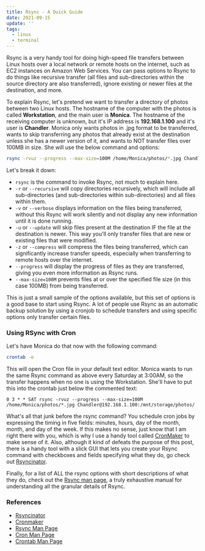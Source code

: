 ```yaml
---
title: Rsync - A Quick Guide
date: 2021-09-15
update: ''
tags:
  - linux
  - terminal
---
```


Rsync is a very handy tool for doing high-speed file transfers between Linux hosts over a local network or remote hosts on the internet, such as EC2 instances on Amazon Web Services. You can pass options to Rsync to do things like recursive transfer (all files and sub-directories within the source directory are also transferred), ignore existing or newer files at the destination, and more.

<!--more-->

To explain Rsync, let's pretend we want to transfer a directory of photos between two Linux hosts. The hostname of the computer with the photos is called **Workstation**, and the main user is **Monica**. The hostname of the receiving computer is unknown, but it's IP address is **192.168.1.100** and it's user is **Chandler**. Monica only wants photos in .jpg format to be transferred, wants to skip transferring any photos that already exist at the destination unless she has a newer version of it, and wants to NOT transfer files over 100MB in size. She will use the below command and options:

```bash
rsync -rvuz --progress --max-size=100M /home/Monica/photos/*.jpg Chandler@192.168.1.100:/mnt/storage/photos/
```

Let's break it down:

- `rsync` is the command to invoke Rsync, not much to explain here.
- `-r` or `--recursive` will copy directories recursively, which will include all sub-directories (and sub-directories within sub-directories) and all files within them.
- `-v` or `--verbose` displays information on the files being transferred, without this Rsync will work silently and not display any new information until it is done running.
- `-u` or `--update` will skip files present at the destination IF the file at the destination is newer. This way you'll only transfer files that are new or existing files that were modified.
- `-z` or `--compress` will compress the files being transferred, which can significantly increase transfer speeds, especially when transferring to remote hosts over the internet.
- `--progress` will display the progress of files as they are transferred, giving you even more information as Rsync runs.
- `--max-size=100M` prevents files at or over the specified file size (in this case 100MB) from being transferred.

This is just a small sample of the options available, but this set of options is a good base to start using Rsync. A lot of people use Rsync as an automatic backup solution by using a cronjob to schedule transfers and using specific options only transfer certain files.

### Using RSync with Cron

Let's have Monica do that now with the following command:

```bash
crontab -e
```

This will open the Cron file in your default text editor. Monica wants to run the same Rsync command as above every Saturday at 3:00AM, so the transfer happens when no one is using the Workstation. She'll have to put this into the crontab just below the commented text:

```shell
0 3 * * SAT rsync -rvuz --progress --max-size=100M /home/Monica/photos/*.jpg Chandler@192.168.1.100:/mnt/storage/photos/
```

What's all that junk before the rsync command? You schedule cron jobs by expressing the timing in five fields: minutes, hours, day of the month, month, and day of the week. If this makes no sense, just know that I am right there with you, which is why I use a handy tool called [CronMaker](https://cronmaker.com) to make sense of it. Also, although it kind of defeats the purpose of this post, there is a handy tool with a slick GUI that lets you create your Rsync command with checkboxes and fields specifying what they do, go check out [Rsyncinator](https://www.rsyncinator.app/web).

Finally, for a list of ALL the rsync options with short descriptions of what they do, check out the [Rsync man page](https://download.samba.org/pub/rsync/rsync.1), a truly exhaustive manual for understanding all the granular details of Rsync.

### References

- [Rsyncinator](https://www.rsyncinator.app/web)
- [Cronmaker](https://cronmaker.com)
- [Rsync Man Page](https://download.samba.org/pub/rsync/rsync.1)
- [Cron Man Page](https://man7.org/linux/man-pages/man8/cron.8.html)
- [Crontab Man Page](https://man7.org/linux/man-pages/man5/crontab.5.html)
